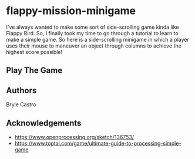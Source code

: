 # flappy-mission-minigame
I've always wanted to make some sort of side-scrolling game kinda like Flappy Bird. So, I finally took my time to go through a tutorial to learn to make a simple game. So here is a side-scrolling minigame in which a player uses their mouse to maneuver an object through columns to achieve the highest score possible!

## Play The Game


## Authors
Bryle Castro

## Acknowledgements 
* https://www.openprocessing.org/sketch/136753/
* https://www.toptal.com/game/ultimate-guide-to-processing-simple-game
